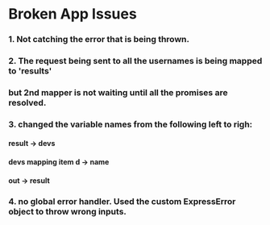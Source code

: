 # Broken App Issues

### 1. Not catching the error that is being thrown.

### 2. The request being sent to all the usernames is being mapped to 'results'
### but 2nd mapper is not waiting until all the promises are resolved.

### 3. changed the variable names from the following left to righ:
#### result -> devs
#### devs mapping item d -> name
#### out -> result

### 4. no global error handler. Used the custom ExpressError object to throw wrong inputs.
